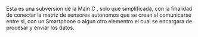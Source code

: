 Esta es una subversion de la Main C , solo que simplificada, con la finalidad de conectar la matriz de sensores  autonomos  que  se crean al comunicarse entre si, con un Smartphone o algun otro elementro el cual se encargara de procesar y enviar los datos.